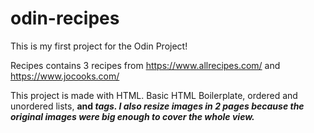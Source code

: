# odin-recipes

This is my first project for the Odin Project!

Recipes contains 3 recipes from https://www.allrecipes.com/ and https://www.jocooks.com/

This project is made with HTML. Basic HTML Boilerplate, ordered and unordered lists, <strong> and <em> tags. I also resize images in 2 pages because the original images were big enough to cover the whole view.